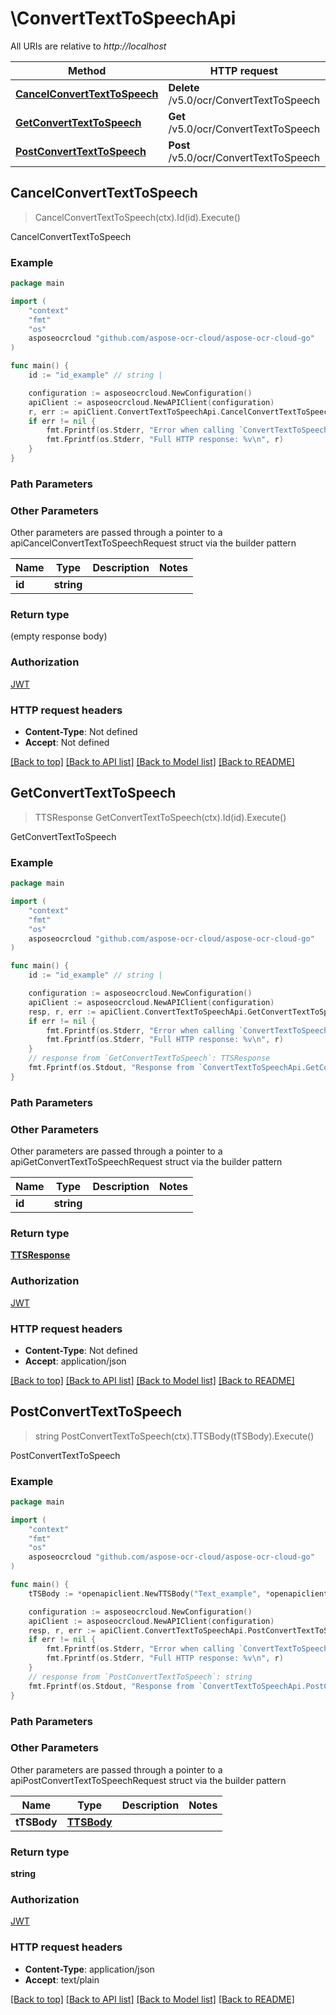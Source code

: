 # \ConvertTextToSpeechApi

All URIs are relative to *http://localhost*

Method | HTTP request | Description
------------- | ------------- | -------------
[**CancelConvertTextToSpeech**](ConvertTextToSpeechApi.md#CancelConvertTextToSpeech) | **Delete** /v5.0/ocr/ConvertTextToSpeech | CancelConvertTextToSpeech
[**GetConvertTextToSpeech**](ConvertTextToSpeechApi.md#GetConvertTextToSpeech) | **Get** /v5.0/ocr/ConvertTextToSpeech | GetConvertTextToSpeech
[**PostConvertTextToSpeech**](ConvertTextToSpeechApi.md#PostConvertTextToSpeech) | **Post** /v5.0/ocr/ConvertTextToSpeech | PostConvertTextToSpeech



## CancelConvertTextToSpeech

> CancelConvertTextToSpeech(ctx).Id(id).Execute()

CancelConvertTextToSpeech

### Example

```go
package main

import (
    "context"
    "fmt"
    "os"
    asposeocrcloud "github.com/aspose-ocr-cloud/aspose-ocr-cloud-go"
)

func main() {
    id := "id_example" // string | 

    configuration := asposeocrcloud.NewConfiguration()
    apiClient := asposeocrcloud.NewAPIClient(configuration)
    r, err := apiClient.ConvertTextToSpeechApi.CancelConvertTextToSpeech(context.Background()).Id(id).Execute()
    if err != nil {
        fmt.Fprintf(os.Stderr, "Error when calling `ConvertTextToSpeechApi.CancelConvertTextToSpeech``: %v\n", err)
        fmt.Fprintf(os.Stderr, "Full HTTP response: %v\n", r)
    }
}
```

### Path Parameters



### Other Parameters

Other parameters are passed through a pointer to a apiCancelConvertTextToSpeechRequest struct via the builder pattern


Name | Type | Description  | Notes
------------- | ------------- | ------------- | -------------
 **id** | **string** |  | 

### Return type

 (empty response body)

### Authorization

[JWT](../README.md#JWT)

### HTTP request headers

- **Content-Type**: Not defined
- **Accept**: Not defined

[[Back to top]](#) [[Back to API list]](../README.md#documentation-for-api-endpoints)
[[Back to Model list]](../README.md#documentation-for-models)
[[Back to README]](../README.md)


## GetConvertTextToSpeech

> TTSResponse GetConvertTextToSpeech(ctx).Id(id).Execute()

GetConvertTextToSpeech

### Example

```go
package main

import (
    "context"
    "fmt"
    "os"
    asposeocrcloud "github.com/aspose-ocr-cloud/aspose-ocr-cloud-go"
)

func main() {
    id := "id_example" // string | 

    configuration := asposeocrcloud.NewConfiguration()
    apiClient := asposeocrcloud.NewAPIClient(configuration)
    resp, r, err := apiClient.ConvertTextToSpeechApi.GetConvertTextToSpeech(context.Background()).Id(id).Execute()
    if err != nil {
        fmt.Fprintf(os.Stderr, "Error when calling `ConvertTextToSpeechApi.GetConvertTextToSpeech``: %v\n", err)
        fmt.Fprintf(os.Stderr, "Full HTTP response: %v\n", r)
    }
    // response from `GetConvertTextToSpeech`: TTSResponse
    fmt.Fprintf(os.Stdout, "Response from `ConvertTextToSpeechApi.GetConvertTextToSpeech`: %v\n", resp)
}
```

### Path Parameters



### Other Parameters

Other parameters are passed through a pointer to a apiGetConvertTextToSpeechRequest struct via the builder pattern


Name | Type | Description  | Notes
------------- | ------------- | ------------- | -------------
 **id** | **string** |  | 

### Return type

[**TTSResponse**](TTSResponse.md)

### Authorization

[JWT](../README.md#JWT)

### HTTP request headers

- **Content-Type**: Not defined
- **Accept**: application/json

[[Back to top]](#) [[Back to API list]](../README.md#documentation-for-api-endpoints)
[[Back to Model list]](../README.md#documentation-for-models)
[[Back to README]](../README.md)


## PostConvertTextToSpeech

> string PostConvertTextToSpeech(ctx).TTSBody(tTSBody).Execute()

PostConvertTextToSpeech

### Example

```go
package main

import (
    "context"
    "fmt"
    "os"
    asposeocrcloud "github.com/aspose-ocr-cloud/aspose-ocr-cloud-go"
)

func main() {
    tTSBody := *openapiclient.NewTTSBody("Text_example", *openapiclient.NewTTSSettings(openapiclient.LanguageTTS("English"), openapiclient.ResultTypeTTS("Wav"))) // TTSBody | 

    configuration := asposeocrcloud.NewConfiguration()
    apiClient := asposeocrcloud.NewAPIClient(configuration)
    resp, r, err := apiClient.ConvertTextToSpeechApi.PostConvertTextToSpeech(context.Background()).TTSBody(tTSBody).Execute()
    if err != nil {
        fmt.Fprintf(os.Stderr, "Error when calling `ConvertTextToSpeechApi.PostConvertTextToSpeech``: %v\n", err)
        fmt.Fprintf(os.Stderr, "Full HTTP response: %v\n", r)
    }
    // response from `PostConvertTextToSpeech`: string
    fmt.Fprintf(os.Stdout, "Response from `ConvertTextToSpeechApi.PostConvertTextToSpeech`: %v\n", resp)
}
```

### Path Parameters



### Other Parameters

Other parameters are passed through a pointer to a apiPostConvertTextToSpeechRequest struct via the builder pattern


Name | Type | Description  | Notes
------------- | ------------- | ------------- | -------------
 **tTSBody** | [**TTSBody**](TTSBody.md) |  | 

### Return type

**string**

### Authorization

[JWT](../README.md#JWT)

### HTTP request headers

- **Content-Type**: application/json
- **Accept**: text/plain

[[Back to top]](#) [[Back to API list]](../README.md#documentation-for-api-endpoints)
[[Back to Model list]](../README.md#documentation-for-models)
[[Back to README]](../README.md)

